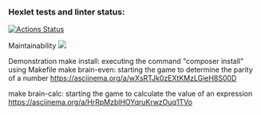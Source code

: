 ### Hexlet tests and linter status:
[![Actions Status](https://github.com/plyvii/php-project-45/workflows/hexlet-check/badge.svg)](https://github.com/plyvii/php-project-45/actions)

Maintainability
<a href="https://codeclimate.com/github/plyvii/php-project-45/maintainability"><img src="https://api.codeclimate.com/v1/badges/1cc27929887a0d06670e/maintainability" /></a>

Demonstration
make install: executing the command "composer install" using Makefile
make brain-even: starting the game to determine the parity of a number
https://asciinema.org/a/wXsRTJk0zEXtKMzLGieH8S00D

make brain-calc: starting the game to calculate the value of an expression
https://asciinema.org/a/HrRpMzblHOYqruKrwzOuq1TVo